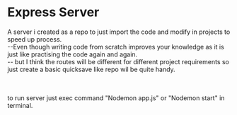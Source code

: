 # Express Server
A server i created as a repo to just import the code and modify in projects to speed up process.
<br>
--Even though writing code from scratch improves your knowledge as it is just like practising the code again and again.
<br>
-- but I think the routes will be different for different project requirements so just create a basic quicksave like repo wil be quite handy. 

<br>
<br>
to run server just exec command "Nodemon app.js" or "Nodemon start" in terminal.